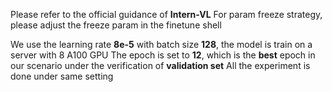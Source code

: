 Please refer to the official guidance of **Intern-VL**
For param freeze strategy, please adjust the freeze param in the finetune shell

We use the learning rate **8e-5** with batch size **128**, the model is train on a server with 8 A100 GPU
The epoch is set to **12**, which is the **best** epoch in our scenario under the verification of **validation set**
All the experiment is done under same setting